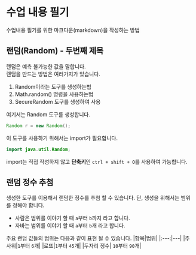 # 수업 내용 필기

수업내용 필기를 위한 마크다운(markdown)을 작성하는 방법

## 랜덤(Random)  - 두번째 제목  
랜덤은 예측 불가능한 값을 말합니다.  
랜덤을 만드는 방법은 여러가지가 있습니다.  

1. Random이라는 도구를 생성하는법
2. Math.random() 명령을 사용하는법
3. SecureRandom 도구를 생성하여 사용

여기서는 Random 도구를 생성합니다.
```java
Random r = new Random();
```
  
이 도구를 사용하기 위해서는 import가 필요합니다.
  
```java
import java.util.Random;
```
  
import는 직접 작성하지 않고 **단축키**인 `ctrl + shift + O`를 사용하여 가능합니다.

## 랜덤 정수 추첨

생성한 도구를 이용해서 랜덤한 정수를 추첨 할 수 있습니다.
단, 생성을 위해서는 범위를 정해야 합니다.

- 사람은 범위를 이야기 할 때 `a`부터 `b`까지 라고 합니다.
- 자바는 범위를 이야기 할 때 `a`부터 `b`개 라고 합니다.

주요 랜덤 값들의 범위는 다음과 같이 표현 될 수 있습니다.
|항목|범위|
|:---:|---|
|주사위|`1`부터 `6`개|
|로또|`1`부터 `45`개|
|두자리 정수| `10`부터 `90`개|
